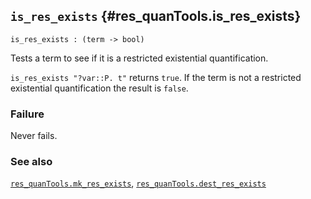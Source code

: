 ## `is_res_exists` {#res_quanTools.is_res_exists}


```
is_res_exists : (term -> bool)
```



Tests a term to see if it is a restricted existential quantification.


`is_res_exists "?var::P. t"` returns `true`. If the term is not a
restricted existential quantification the result is `false`.

### Failure

Never fails.

### See also

[`res_quanTools.mk_res_exists`](#res_quanTools.mk_res_exists), [`res_quanTools.dest_res_exists`](#res_quanTools.dest_res_exists)


